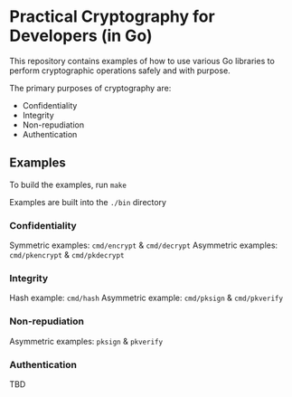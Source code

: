 # Practical Cryptography for Developers (in Go)

This repository contains examples of how to use various Go libraries to perform cryptographic operations safely and with purpose. 

The primary purposes of cryptography are:

- Confidentiality
- Integrity
- Non-repudiation
- Authentication

## Examples

To build the examples, run `make`

Examples are built into the `./bin` directory

### Confidentiality

Symmetric examples: `cmd/encrypt` & `cmd/decrypt`
Asymmetric examples: `cmd/pkencrypt` & `cmd/pkdecrypt`

### Integrity

Hash example:   `cmd/hash`
Asymmetric example: `cmd/pksign` & `cmd/pkverify`

### Non-repudiation

Asymmetric examples: `pksign` & `pkverify`

### Authentication

TBD
